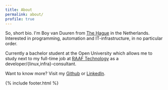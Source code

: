 ```yaml
---
title: About
permalink: about/
profile: true
---
```


So, short bio. I'm Boy van Duuren from [The Hague][the_hague] in the Netherlands. Interested in programming, automation and IT-infrastructure, in no particular order.

Currently a bachelor student at the Open University which allows me to study next to my full-time job at [RAAF Technology][raaf] as a developer/{linux,infra}-consultant.

Want to know more? Visit my [Github][github] or [LinkedIn][linkedin].

{% include footer.html %}


[the_hague]:  https://en.wikipedia.org/wiki/The_Hague
[raaf]:       https://www.raaftech.com
[github]:     https://github.com/boyvanduuren
[linkedin]:   https://nl.linkedin.com/in/boy-van-duuren-31905687
